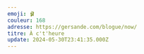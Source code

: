 ```yaml
---
emoji: 🩰
couleur: 168
adresse: https://gersande.com/blogue/now/
titre: À c't'heure
update: 2024-05-30T23:41:35.000Z
---
```

